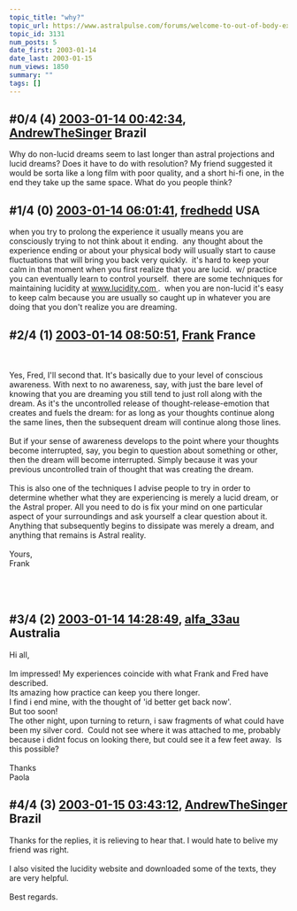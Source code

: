 ```yaml
---
topic_title: "why?"
topic_url: https://www.astralpulse.com/forums/welcome-to-out-of-body-experiences!/why-3131
topic_id: 3131
num_posts: 5
date_first: 2003-01-14
date_last: 2003-01-15
num_views: 1850
summary: ""
tags: []
---
```


## \#0/4 (4) [2003-01-14 00:42:34](https://www.astralpulse.com/forums/index.php?msg=118860), [AndrewTheSinger](https://www.astralpulse.com/forums/profile/?u=629) Brazil ##
<section>
Why do non-lucid dreams seem to last longer than astral projections and lucid dreams? Does it have to do with resolution? My friend suggested it would be sorta like a long film with poor quality, and a short hi-fi one, in the end they take up the same space. What do you people think?
</section>

## \#1/4 (0) [2003-01-14 06:01:41](https://www.astralpulse.com/forums/index.php?msg=20149), [fredhedd](https://www.astralpulse.com/forums/profile/?u=692) USA ##
<section>
when you try to prolong the experience it usually means you are consciously trying to not think about it ending.  any thought about the experience ending or about your physical body will usually start to cause fluctuations that will bring you back very quickly.  it's hard to keep your calm in that moment when you first realize that you are lucid.  w/ practice you can eventually learn to control yourself.  there are some techniques for maintaining lucidity at
<a class="bbc_link" href="https://www.astralpulse.com/forums///www.lucidity.com" rel="noopener" target="_blank">
 www.lucidity.com
</a>
.  when you are non-lucid it's easy to keep calm because you are usually so caught up in whatever you are doing that you don't realize you are dreaming.
</section>

## \#2/4 (1) [2003-01-14 08:50:51](https://www.astralpulse.com/forums/index.php?msg=20156), [Frank](https://www.astralpulse.com/forums/profile/?u=359) France ##
<section>
<br>
<br>
Yes, Fred, I'll second that. It's basically due to your level of conscious awareness. With next to no awareness, say, with just the bare level of knowing that you are dreaming you still tend to just roll along with the dream. As it's the uncontrolled release of thought-release-emotion that creates and fuels the dream: for as long as your thoughts continue along the same lines, then the subsequent dream will continue along those lines.
<br>
<br>
But if your sense of awareness develops to the point where your thoughts become interrupted, say, you begin to question about something or other, then the dream will become interrupted. Simply because it was your previous uncontrolled train of thought that was creating the dream.
<br>
<br>
This is also one of the techniques I advise people to try in order to determine whether what they are experiencing is merely a lucid dream, or the Astral proper. All you need to do is fix your mind on one particular aspect of your surroundings and ask yourself a clear question about it. Anything that subsequently begins to dissipate was merely a dream, and anything that remains is Astral reality.
<br>
<br>
Yours,
<br>
Frank
<br>
<br>
<br>
<br>
</section>

## \#3/4 (2) [2003-01-14 14:28:49](https://www.astralpulse.com/forums/index.php?msg=20175), [alfa_33au](https://www.astralpulse.com/forums/profile/?u=371) Australia ##
<section>
Hi all,
<br>
<br>
Im impressed! My experiences coincide with what Frank and Fred have described.
<br>
Its amazing how practice can keep you there longer.
<br>
I find i end mine, with the thought of 'id better get back now'.
<br>
But too soon!
<br>
The other night, upon turning to return, i saw fragments of what could have been my silver cord.  Could not see where it was attached to me, probably because i didnt focus on looking there, but could see it a few feet away.  Is this possible?
<br>
<br>
Thanks
<br>
Paola
</section>

## \#4/4 (3) [2003-01-15 03:43:12](https://www.astralpulse.com/forums/index.php?msg=20209), [AndrewTheSinger](https://www.astralpulse.com/forums/profile/?u=629) Brazil ##
<section>
Thanks for the replies, it is relieving to hear that. I would hate to belive my friend was right.
<br>
<br>
I also visited the lucidity website and downloaded some of the texts, they are very helpful.
<br>
<br>
Best regards.
</section>